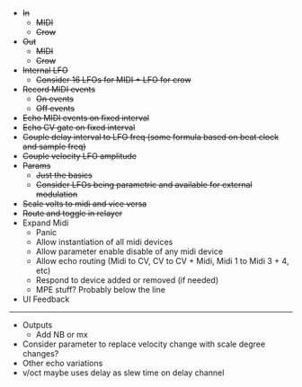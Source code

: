 - ~~In~~
  - ~~MIDI~~
  - ~~Crow~~
- ~~Out~~
  - ~~MIDI~~
  - ~~Crow~~
- ~~Internal LFO~~
  - ~~Consider 16 LFOs for MIDI + LFO for crow~~
- ~~Record MIDI events~~
  - ~~On events~~
  - ~~Off events~~
- ~~Echo MIDI events on fixed interval~~
- ~~Echo CV gate on fixed interval~~
- ~~Couple delay interval to LFO freq (some formula based on beat clock and sample freq)~~
- ~~Couple velocity LFO amplitude~~
- ~~Params~~
  - ~~Just the basics~~
  - ~~Consider LFOs being parametric and available for external modulation~~
- ~~Scale volts to midi and vice versa~~
- ~~Route and toggle in relayer~~
- Expand Midi
  - Panic
  - Allow instantiation of all midi devices
  - Allow parameter enable disable of any midi device
  - Allow echo routing (Midi to CV, CV to CV + Midi, Midi 1 to Midi 3 + 4, etc)
  - Respond to device added or removed (if needed)
  - MPE stuff? Probably below the line
- UI Feedback
---
- Outputs
  - Add NB or mx
- Consider parameter to replace velocity change with scale degree changes?
- Other echo variations
- v/oct maybe uses delay as slew time on delay channel

